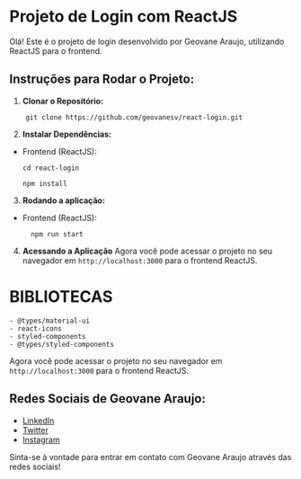 # Projeto de Login com ReactJS

Olá! Este é o projeto de login desenvolvido por Geovane Araujo, utilizando ReactJS para o frontend.

## Instruções para Rodar o Projeto:

1. **Clonar o Repositório:**

```
    git clone https://github.com/geovanesv/react-login.git

```

2. **Instalar Dependências:**
- Frontend (ReactJS):
  ```
  cd react-login

  npm install

  ```

3. **Rodando a aplicação:**
- Frontend (ReactJS):
  ```
    npm run start

  ```
4. **Acessando a Aplicação**
Agora você pode acessar o projeto no seu navegador em `http://localhost:3000` para o frontend ReactJS.


# BIBLIOTECAS
    - @types/material-ui
    - react-icons
    - styled-components
    - @types/styled-components


Agora você pode acessar o projeto no seu navegador em `http://localhost:3000` para o frontend ReactJS.


## Redes Sociais de Geovane Araujo:

- [LinkedIn](https://www.linkedin.com/in/geovanesaraujo/)
- [Twitter](https://twitter.com/Geovane_ofc206)
- [Instagram](https://www.instagram.com/_geovane_araujo_/)

Sinta-se à vontade para entrar em contato com Geovane Araujo através das redes sociais!

